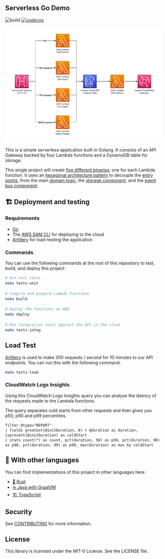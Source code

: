 ## Serverless Go Demo

![build](https://github.com/aws-samples/serverless-go-demo/actions/workflows/ci.yml/badge.svg)
[![codecov](https://codecov.io/gh/aws-samples/serverless-go-demo/branch/main/graph/badge.svg?token=TxHdfJjSxP)](https://codecov.io/gh/aws-samples/serverless-go-demo)

<p align="center">
  <img src="imgs/diagram.png" alt="Architecture diagram"/>
</p>

This is a simple serverless application built in Golang. It consists of an API Gateway backed by four Lambda functions and a DynamoDB table for storage.

This single project will create [five different binaries](./functions), one for each Lambda function. It uses an [hexagonal architecture pattern](https://aws.amazon.com/blogs/compute/developing-evolutionary-architecture-with-aws-lambda/) to decouple the [entry points](./handlers), from the main [domain logic](./domain), the [storage component](./store), and the [event bus component](./bus).

## 🏗️ Deployment and testing

### Requirements

* [Go](https://go.dev)
* The [AWS SAM CLI](https://docs.aws.amazon.com/serverless-application-model/latest/developerguide/serverless-sam-cli-install.html) for deploying to the cloud
* [Artillery](https://artillery.io/) for load-testing the application

### Commands

You can use the following commands at the root of this repository to test, build, and deploy this project:

```bash
# Run unit tests
make tests-unit

# Compile and prepare Lambda functions
make build

# Deploy the functions on AWS
make deploy

# Run integration tests against the API in the cloud
make tests-integ
```

## Load Test

[Artillery](https://www.artillery.io/) is used to make 300 requests / second for 10 minutes to our API endpoints. You can run this
with the following command:

```bash
make tests-load
```

### CloudWatch Logs Insights

Using this CloudWatch Logs Insights query you can analyse the latency of the requests made to the Lambda functions.

The query separates cold starts from other requests and then gives you p50, p90 and p99 percentiles.

```
filter @type="REPORT"
| fields greatest(@initDuration, 0) + @duration as duration, ispresent(@initDuration) as coldStart
| stats count(*) as count, pct(duration, 50) as p50, pct(duration, 90) as p90, pct(duration, 99) as p99, max(duration) as max by coldStart
```

## 👀 With other languages

You can find implementations of this project in other languages here:

* [🦀 Rust](https://github.com/aws-samples/serverless-rust-demo)
* [☕ Java with GraalVM](https://github.com/aws-samples/serverless-graalvm-demo)
* [🏗️ TypeScript](https://github.com/aws-samples/serverless-typescript-demo)

## Security

See [CONTRIBUTING](CONTRIBUTING.md#security-issue-notifications) for more information.

## License

This library is licensed under the MIT-0 License. See the LICENSE file.

